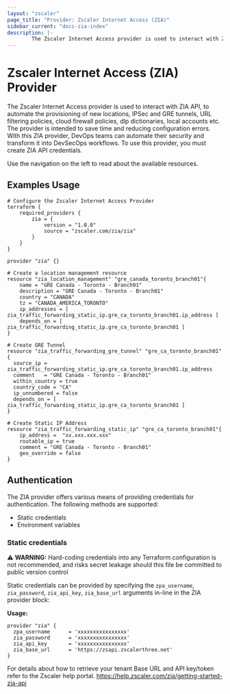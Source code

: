 ```yaml
---
layout: "zscaler"
page_title: "Provider: Zscaler Internet Access (ZIA)"
sidebar_current: "docs-zia-index"
description: |- 
        The Zscaler Internet Access provider is used to interact with ZIA API, to automate the provisioning of new locations, IPSec and GRE tunnels, URL filtering policies, cloud firewall policies, dlp dictionaries, local accounts etc. The provider is intended to save time and reducing configuration errors. With this ZIA provider, DevOps teams can automate their security and transform it into DevSecOps workflows. To use this  provider, you must create ZIA API credentials.
---
```


# Zscaler Internet Access (ZIA) Provider

The Zscaler Internet Access provider is used to interact with ZIA API, to automate the provisioning of new locations, IPSec and GRE tunnels, URL filtering policies, cloud firewall policies, dlp dictionaries, local accounts etc. The provider is intended to save time and reducing configuration errors. With this ZIA provider, DevOps teams can automate their security and transform it into DevSecOps workflows. To use this  provider, you must create ZIA API credentials.

Use the navigation on the left to read about the available resources.

## Examples Usage

```hcl
# Configure the Zscaler Internet Access Provider
terraform {
    required_providers {
        zia = {
            version = "1.0.0"
            source = "zscaler.com/zia/zia"
        }
    }
}

provider "zia" {}
```

```hcl
# Create a location management resource
resource "zia_location_management" "gre_canada_toronto_branch01"{
    name = "GRE Canada - Toronto - Branch01"
    description = "GRE Canada - Toronto - Branch01"
    country = "CANADA"
    tz = "CANADA_AMERICA_TORONTO"
    ip_addresses = [ zia_traffic_forwarding_static_ip.gre_ca_toronto_branch01.ip_address ]
    depends_on = [ zia_traffic_forwarding_static_ip.gre_ca_toronto_branch01 ]
}
```

```hcl
# Create GRE Tunnel
resource "zia_traffic_forwarding_gre_tunnel" "gre_ca_toronto_branch01" {
  source_ip = zia_traffic_forwarding_static_ip.gre_ca_toronto_branch01.ip_address
  comment   = "GRE Canada - Toronto - Branch01"
  within_country = true
  country_code = "CA"
  ip_unnumbered = false
  depends_on = [ zia_traffic_forwarding_static_ip.gre_ca_toronto_branch01 ]
}
```

```hcl
# Create Static IP Address
resource "zia_traffic_forwarding_static_ip" "gre_ca_toronto_branch01"{
    ip_address =  "xx.xxx.xxx.xxx"
    routable_ip = true
    comment = "GRE Canada - Toronto - Branch01"
    geo_override = false
}
```

## Authentication

The ZIA provider offers various means of providing credentials for authentication. The following methods are supported:

* Static credentials
* Environment variables

### Static credentials

⚠️ **WARNING:** Hard-coding credentials into any Terraform configuration is not recommended, and risks secret leakage should this file be committed to public version control

Static credentials can be provided by specifying the `zpa_username`, `zia_password`, `zia_api_key`, `zia_base_url` arguments in-line in the ZIA provider block:

**Usage:**

```hcl
provider "zia" {
  zpa_username      = 'xxxxxxxxxxxxxxxx'
  zia_password      = 'xxxxxxxxxxxxxxxx'
  zia_api_key       = 'xxxxxxxxxxxxxxxx'
  zia_base_url      = 'https://zsapi.zscalerthree.net'
}
```

For details about how to retrieve your tenant Base URL and API key/token refer to the Zscaler help portal. <https://help.zscaler.com/zia/getting-started-zia-api>
